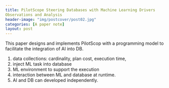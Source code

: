 ```yaml
---
title: PilotScope Steering Databases with Machine Learning Drivers
Observations and Analysis
header-image: "img/postcover/post02.jpg"
categories: [A paper note]
layout: post
---
```


This paper designs and implements PilotScop with a programming model to facilitate the integration of AI into DB.



1. data collections: cardinality, plan cost, execution time, 
2. inject ML task into database
3. ML environment to support the execution
4. interaction between ML and database at runtime.
5. AI and DB can developed independently.









